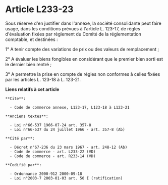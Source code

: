 # Article L233-23

Sous réserve d'en justifier dans l'annexe, la société consolidante peut faire usage, dans les conditions prévues à l'article
L. 123-17, de règles d'évaluation fixées par règlement du Comité de la réglementation comptable, et destinées :

1° A tenir compte des variations de prix ou des valeurs de remplacement ;

2° A évaluer les biens fongibles en considérant que le premier bien sorti est le dernier bien rentré ;

3° A permettre la prise en compte de règles non conformes à celles fixées par les articles L. 123-18 à L. 123-21.

**Liens relatifs à cet article**

	**Cite**:

	  - Code de commerce annexe, L123-17, L123-18 à L123-21

	**Anciens textes**:

	  - Loi n°66-537 1966-07-24 art. 357-8
	  - Loi n°66-537 du 24 juillet 1966 - art. 357-8 (Ab)

	**Cité par**:

	  - Décret n°67-236 du 23 mars 1967 - art. 248-12 (Ab)
	  - Code de commerce - art. L233-22 (VD)
	  - Code de commerce - art. R233-14 (VD)

	**Codifié par**:

	  - Ordonnance 2000-912 2000-09-18
	  - Loi n°2003-7 2003-01-03 art. 50 I (ratification)
